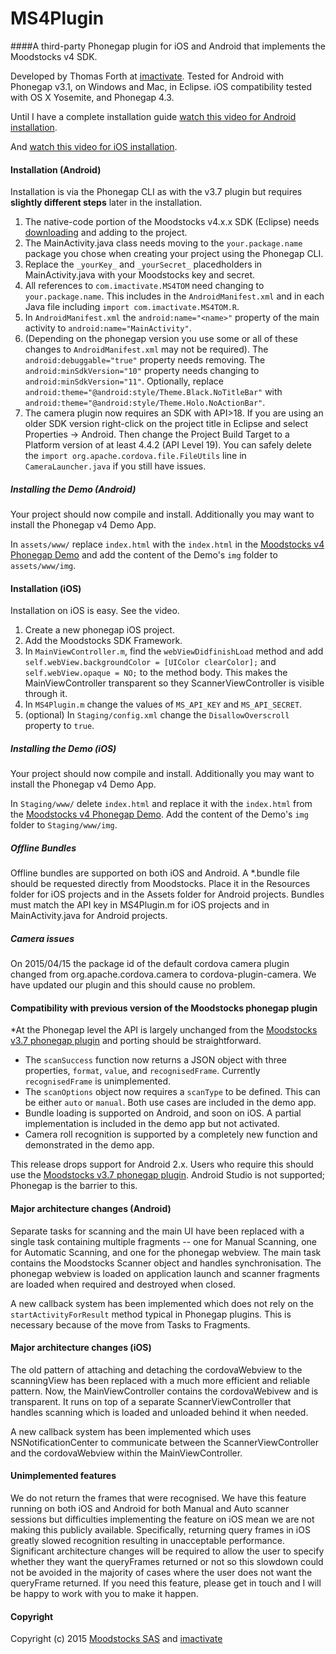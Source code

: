 # MS4Plugin
####A third-party Phonegap plugin for iOS and Android that implements the Moodstocks v4 SDK. 

Developed by Thomas Forth at [imactivate](http://www.imactivate.com/). Tested for Android with Phonegap v3.1, on Windows and Mac, in Eclipse. iOS compatibility tested with OS X Yosemite, and Phonegap 4.3.

Until I have a complete installation guide [watch this video for Android installation](https://www.youtube.com/watch?v=TgIBX6r1nl4).

And [watch this video for iOS installation](https://www.youtube.com/watch?v=ZuDFnf8S4NY).

#### Installation (Android)
Installation is via the Phonegap CLI as with the v3.7 plugin but requires **slightly different steps** later in the installation.

1. The native-code portion of the Moodstocks v4.x.x SDK (Eclipse) needs [downloading](https://moodstocks.com/downloads/) and adding to the project.
2. The MainActivity.java class needs moving to the `your.package.name` package you chose when creating your project using the Phonegap CLI.
3. Replace the `_yourKey_` and `_yourSecret_` placedholders in MainActivity.java with your Moodstocks key and secret.
4. All references to `com.imactivate.MS4TOM` need changing to `your.package.name`. This includes in the `AndroidManifest.xml` and in each Java file including `import com.imactivate.MS4TOM.R`.
5. In `AndroidManifest.xml` the `android:name="<name>"` property of the main activity to `android:name="MainActivity"`.
6. (Depending on the phonegap version you use some or all of these changes to `AndroidManifest.xml` may not be required). The `android:debuggable="true"` property needs removing. The `android:minSdkVersion="10"` property needs changing to `android:minSdkVersion="11"`. Optionally, replace `android:theme="@android:style/Theme.Black.NoTitleBar"` with `android:theme="@android:style/Theme.Holo.NoActionBar"`.
7. The camera plugin now requires an SDK with API>18. If you are using an older SDK version right-click on the project title in Eclipse and select Properties -> Android. Then change the Project Build Target to a Platform version of at least 4.4.2 (API Level 19). You can safely delete the `import org.apache.cordova.file.FileUtils` line in `CameraLauncher.java` if you still have issues.

##### Installing the Demo (Android)
Your project should now compile and install. Additionally you may want to install the Phonegap v4 Demo App.

In `assets/www/` replace `index.html` with the `index.html` in the [Moodstocks v4 Phonegap Demo](https://github.com/thomasforth/MS4Plugin/) and add the content of the Demo's `img` folder to `assets/www/img`.

#### Installation (iOS)
Installation on iOS is easy. See the video.

1. Create a new phonegap iOS project.
2. Add the Moodstocks SDK Framework.
3. In `MainViewController.m`, find the `webViewDidfinishLoad` method and add `self.webView.backgroundColor = [UIColor clearColor];` and `self.webView.opaque = NO;` to the method body. This makes the MainViewController transparent so they ScannerViewController is visible through it.
4. In `MS4Plugin.m` change the values of `MS_API_KEY` and `MS_API_SECRET`.
5. (optional) In `Staging/config.xml` change the `DisallowOverscroll` property to `true`.

##### Installing the Demo (iOS)
Your project should now compile and install. Additionally you may want to install the Phonegap v4 Demo App.

In `Staging/www/` delete `index.html` and replace it with the `index.html` from the [Moodstocks v4 Phonegap Demo](https://github.com/thomasforth/MS4Plugin/). Add the content of the Demo's `img` folder to `Staging/www/img`.

##### Offline Bundles
Offline bundles are supported on both iOS and Android. A *.bundle file should be requested directly from Moodstocks. Place it in the Resources folder for iOS projects and in the Assets folder for Android projects. Bundles must match the API key in MS4Plugin.m for iOS projects and in MainActivity.java for Android projects.

##### Camera issues
On 2015/04/15 the package id of the default cordova camera plugin changed from org.apache.cordova.camera to cordova-plugin-camera. We have updated our plugin and this should cause no problem.

#### Compatibility with previous version of the Moodstocks phonegap plugin
*At the Phonegap level the API is largely unchanged from the [Moodstocks v3.7 phonegap plugin](https://github.com/Moodstocks/moodstocks-phonegap-plugin) and porting should be straightforward. 
* The `scanSuccess` function now returns a JSON object with three properties, `format`, `value`, and `recognisedFrame`. Currently `recognisedFrame` is unimplemented.
* The `scanOptions` object now requires a `scanType` to be defined. This can be either `auto` or `manual`. Both use cases are included in the demo app.
* Bundle loading is supported on Android, and soon on iOS. A partial implementation is included in the demo app but not activated.
* Camera roll recognition is supported by a completely new function and demonstrated in the demo app.

This release drops support for Android 2.x. Users who require this should use the [Moodstocks v3.7 phonegap plugin](https://github.com/Moodstocks/moodstocks-phonegap-plugin). Android Studio is not supported; Phonegap is the barrier to this.

#### Major architecture changes (Android)
Separate tasks for scanning and the main UI have been replaced with a single task containing multiple fragments -- one for Manual Scanning, one for Automatic Scanning, and one for the phonegap webview. The main task contains the Moodstocks Scanner object and handles synchronisation. The phonegap webview is loaded on application launch and scanner fragments are loaded when required and destroyed when closed.

A new callback system has been implemented which does not rely on the `startActivityForResult` method typical in Phonegap plugins. This is necessary because of the move from Tasks to Fragments.

#### Major architecture changes (iOS)
The old pattern of attaching and detaching the cordovaWebview to the scanningView has been replaced with a much more efficient and reliable pattern. Now, the MainViewController contains the cordovaWebivew and is transparent. It runs on top of a separate ScannerViewController that handles scanning which is loaded and unloaded behind it when needed.

A new callback system has been implemented which uses NSNotificationCenter to communicate between the ScannerViewController and the cordovaWebview within the MainViewController.

#### Unimplemented features
We do not return the frames that were recognised. We have this feature running on both iOS and Android for both Manual and Auto scanner sessions but difficulties implementing the feature on iOS mean we are not making this publicly available. Specifically, returning query frames in iOS greatly slowed recognition resulting in unacceptable performance. Significant architecture changes will be required to allow the user to specify whether they want the queryFrames returned or not so this slowdown could not be avoided in the majority of cases where the user does not want the queryFrame returned. If you need this feature, please get in touch and I will be happy to work with you to make it happen.

#### Copyright

Copyright (c) 2015 [Moodstocks SAS](http://www.moodstocks.com/) and [imactivate](http://www.imactivate.com/)